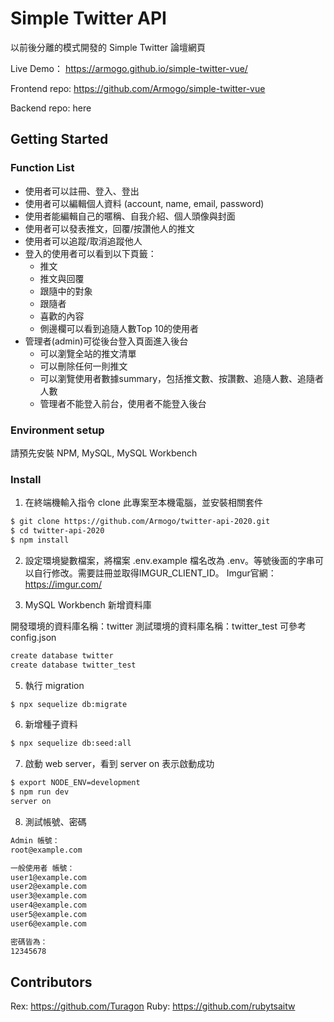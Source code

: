 # Simple Twitter API

以前後分離的模式開發的 Simple Twitter 論壇網頁

Live Demo： https://armogo.github.io/simple-twitter-vue/

Frontend repo: 
https://github.com/Armogo/simple-twitter-vue

Backend repo: here

## Getting Started

### Function List

- 使用者可以註冊、登入、登出
- 使用者可以編輯個人資料 (account, name, email, password)
- 使用者能編輯自己的暱稱、自我介紹、個人頭像與封面
- 使用者可以發表推文，回覆/按讚他人的推文
- 使用者可以追蹤/取消追蹤他人
- 登入的使用者可以看到以下頁籤：
  - 推文
  - 推文與回覆
  - 跟隨中的對象
  - 跟隨者
  - 喜歡的內容
  - 側邊欄可以看到追隨人數Top 10的使用者
- 管理者(admin)可從後台登入頁面進入後台
  - 可以瀏覽全站的推文清單
  - 可以刪除任何一則推文
  - 可以瀏覽使用者數據summary，包括推文數、按讚數、追隨人數、追隨者人數
  - 管理者不能登入前台，使用者不能登入後台


### Environment setup

請預先安裝 NPM, MySQL, MySQL Workbench

### Install

1. 在終端機輸入指令 clone 此專案至本機電腦，並安裝相關套件

```bash
$ git clone https://github.com/Armogo/twitter-api-2020.git
$ cd twitter-api-2020
$ npm install
```

2. 設定環境變數檔案，將檔案 .env.example 檔名改為 .env。等號後面的字串可以自行修改。需要註冊並取得IMGUR_CLIENT_ID。
Imgur官網：https://imgur.com/

3. MySQL Workbench 新增資料庫

開發環境的資料庫名稱：twitter
測試環境的資料庫名稱：twitter_test
可參考config.json

```bash
create database twitter
create database twitter_test
```

5. 執行 migration

```bash
$ npx sequelize db:migrate

```

6. 新增種子資料

```bash
$ npx sequelize db:seed:all
```

7. 啟動 web server，看到 server on 表示啟動成功

```bash
$ export NODE_ENV=development
$ npm run dev
server on
```

8. 測試帳號、密碼

```bash
Admin 帳號：
root@example.com

一般使用者 帳號：
user1@example.com
user2@example.com
user3@example.com
user4@example.com
user5@example.com
user6@example.com

密碼皆為：
12345678
```

## Contributors

Rex: https://github.com/Turagon
Ruby: https://github.com/rubytsaitw